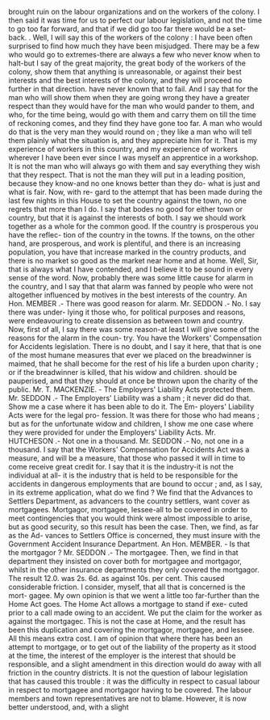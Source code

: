brought ruin on the labour organizations and on the workers of the colony. I then said it was time for us to perfect our labour legislation, and not the time to go too far forward, and that if we did go too far there would be a set-back. . Well, I will say this of the workers of the colony : I have been often surprised to find how much they have been misjudged. There may be a few who would go to extremes-there are always a few who never know when to halt-but I say of the great majority, the great body of the workers of the colony, show them that anything is unreasonable, or against their best interests and the best interests of the colony, and they will proceed no further in that direction. have never known that to fail. And I say that for the man who will show them when they are going wrong they have a greater respect than they would have for the man who would pander to them, and who, for the time being, would go with them and carry them on till the time of reckoning comes, and they find they have gone too far. A man who would do that is the very man they would round on ; they like a man who will tell them plainly what the situation is, and they appreciate him for it. That is my experience of workers in this country, and my experience of workers wherever I have been ever since I was myself an apprentice in a workshop. It is not the man who will always go with them and say everything they wish that they respect. That is not the man they will put in a leading position, because they know-and no one knows better than they do- what is just and what is fair. Now, with re- gard to the attempt that has been made during the last few nights in this House to set the country against the town, no one regrets that more than I do. I say that bodes no good for either town or country, but that it is against the interests of both. I say we should work together as a whole for the common good. If the country is prosperous you have the reflec- tion of the country in the towns. If the towns, on the other hand, are prosperous, and work is plentiful, and there is an increasing population, you have that increase marked in the country products, and there is no market so good as the market near home and at home. Well, Sir, that is always what I have contended, and I believe it to be sound in every sense of the word. Now, probably there was some little cause for alarm in the country, and I say that that alarm was fanned by people who were not altogether influenced by motives in the best interests of the country. An Hon. MEMBER .- There was good reason for alarm. Mr. SEDDON .- No. I say there was under- lying it those who, for political purposes and reasons, were endeavouring to create dissension as between town and country. Now, first of all, I say there was some reason-at least I will give some of the reasons for the alarm in the coun- try. You have the Workers' Compensation for Accidents legislation. There is no doubt, and I say it here, that that is one of the most humane measures that ever we placed on the breadwinner is maimed, that he shall become for the rest of his life a burden upon charity ; or if the breadwinner is killed, that his widow and children. should be pauperised, and that they should at once be thrown upon the charity of the public. Mr. T. MACKENZIE. - The Employers' Liability Acts protected them. Mr. SEDDON .- The Employers' Liability was a sham ; it never did do that. Show me a case where it has been able to do it. The Em- ployers' Liability Acts were for the legal pro- fession. It was there for those who had means ; but as for the unfortunate widow and children, I show me one case where they were provided for under the Employers' Liability Acts. Mr. HUTCHESON .- Not one in a thousand. Mr. SEDDON .- No, not one in a thousand. I say that the Workers' Compensation for Accidents Act was a measure, and will be a measure, that those who passed it will in time to come receive great credit for. I say that it is the industry-it is not the individual at all- it is the industry that is held to be responsible for the accidents in dangerous employments that are bound to occur ; and, as I say, in its extreme application, what do we find ? We find that the Advances to Settlers Department, as advancers to the country settlers, want cover as mortgagees. Mortgagor, mortgagee, lessee-all to be covered in order to meet contingencies that you would think were almost impossible to arise, but as good security, so this result has been the case. Then, we find, as far as the Ad- vances to Settlers Office is concerned, they must insure with the Government Accident Insurance Department. An Hon. MEMBER. - Is that the mortgagor ? Mr. SEDDON .- The mortgagee. Then, we find in that department they insisted on cover both for mortgagee and mortgagor, whilst in the other insurance departments they only covered the mortgagor. The result 12.0. was 2s. 6d. as against 10s. per cent. This caused considerable friction. I consider, myself, that all that is concerned is the mort- gagee. My own opinion is that we went a little too far-further than the Home Act goes. The Home Act allows a mortgage to stand if exe- cuted prior to a call made owing to an accident. We put the claim for the worker as against the mortgagec. This is not the case at Home, and the result has been this duplication and covering the mortgagor, mortgagee, and lessee. All this means extra cost. I am of opinion that where there has been an attempt to mortgage, or to get out of the liability of the property as it stood at the time, the interest of the employer is the interest that should be responsible, and a slight amendment in this direction would do away with all friction in the country districts. It is not the question of labour legislation that has caused this trouble : it was the difficulty in respect to casual labour in respect to mortgagee and mortgagor having to be covered. The labour members and town representatives are not to blame. However, it is now better understood, and, with a slight 